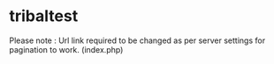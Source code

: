 # tribaltest

Please note : Url link required to be changed as per server settings for pagination to work. (index.php)
